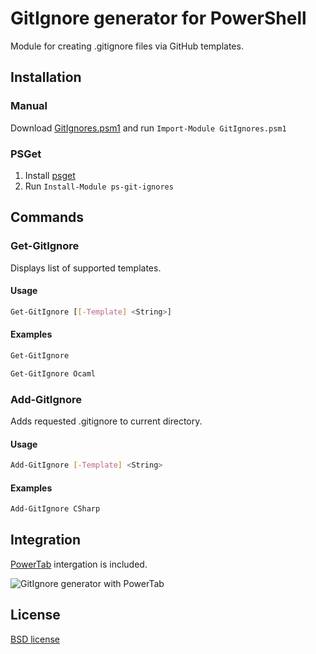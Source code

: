 # GitIgnore generator for PowerShell

Module for creating .gitignore files via GitHub templates.

## Installation

### Manual

Download [GitIgnores.psm1](https://raw.github.com/dotCypress/ps-git-ignores/master/GitIgnores.psm1) and run `Import-Module GitIgnores.psm1`

### PSGet

1. Install [psget](http://psget.net/)
2. Run `Install-Module ps-git-ignores`

## Commands

### Get-GitIgnore

Displays list of supported templates.

#### Usage

```bash
Get-GitIgnore [[-Template] <String>]
```

#### Examples

```bash
Get-GitIgnore
```

```bash
Get-GitIgnore Ocaml
```

### Add-GitIgnore

Adds requested .gitignore to current directory.

#### Usage

```bash
Add-GitIgnore [-Template] <String>
```

#### Examples

```bash
Add-GitIgnore CSharp
```

## Integration

[PowerTab](http://powertab.codeplex.com/) intergation is included.

![GitIgnore generator with PowerTab](https://raw.github.com/dotCypress/ps-git-ignores/master/docs/PowerTab.PNG)

## License

[BSD license](http://opensource.org/licenses/bsd-license.php)